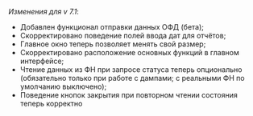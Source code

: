 ﻿_Изменения для v 7.1_:
- Добавлен функционал отправки данных ОФД (бета);
- Скорректировано поведение полей ввода дат для отчётов;
- Главное окно теперь позволяет менять свой размер;
- Скорректировано расположение основных функций в главном интерфейсе;
- Чтение данных из ФН при запросе статуса теперь опционально (обязательно только при работе с дампами; с реальными ФН по умолчанию выключено);
- Поведение кнопок закрытия при повторном чтении состояния теперь корректно

